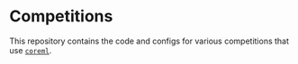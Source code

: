 # Competitions

This repository contains the code and configs for various competitions that use [`coreml`](https://github.com/core-ml/coreml).
